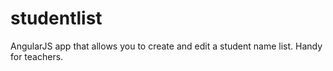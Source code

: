 # studentlist
AngularJS app that allows you to create and edit a student name list.  Handy for teachers.
